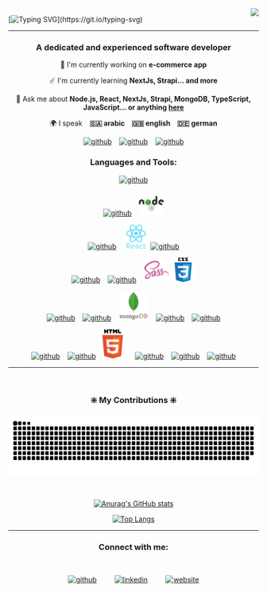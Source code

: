 
  <img align="right" src="https://visitor-badge.laobi.icu/badge?page_id=AbdulSamman.AbdulSamman"/>

[![Typing SVG](https://readme-typing-svg.demolab.com/?font=Righteous&center=true&width=1000&height=100&size=40&lines=Hi+There!+👋️;I'm+Abdulrazak+Samman!)](https://git.io/typing-svg)

<hr/>
<h3 align="center">A dedicated and experienced software developer </h3>

<div align="center">

 🔭️ I'm currently working on **e-commerce app**

 ☄️ I'm currently learning **NextJs, Strapi... and more**

 💬️ Ask me about **Node.js, React, NextJs, Strapi, MongoDB, TypeScript, JavaScript... or anything [here](https://github.com/AbdulSamman/AbdulSamman/issues)**

 🌍️ I speak  &ensp; **🇸🇦️ arabic  &ensp; 🇬🇧️ english  &ensp; 🇩🇪️ german**

</div>

<div align="center" >

[<img src='https://img.shields.io/badge/Gmail-333333?style=for-the-badge&logo=gmail&logoColor=white&labelColor=red' alt='github' height='30' width="130">](mailto:sammanab@outlook.de)
 &ensp;
 [<img src='https://img.shields.io/badge/linkedIn-0077B5?style=for-the-badge&logo=linkedin&logoColor=white' alt='github' height='30' width="130">](https://www.linkedin.com/public-profile/settings?trk=d_flagship3_profile_self_view_public_profile)
 &ensp;
  [<img src='https://img.shields.io/badge/Portfolio-FF5722?style=for-the-badge&logo=todoist&logoColor=white' alt='github' height='30' width="130">](https://portfolioas.vercel.app/)

</div>

<h3 align="center">Languages and Tools:
</h3>


<div align="center">

  <p>

  [<img src='https://static.vecteezy.com/system/resources/previews/027/127/463/original/javascript-logo-javascript-icon-transparent-free-png.png' alt='github' height='60'>](https://developer.mozilla.org/en-US/docs/Web/JavaScript)

  </p>
  <p>

   [<img src='https://cdn-icons-png.flaticon.com/512/919/919832.png' alt='github' height='50'>](https://www.typescriptlang.org/)
   &ensp;
   [<img src='https://raw.githubusercontent.com/devicons/devicon/master/icons/nodejs/nodejs-original-wordmark.svg' alt='github' height='50'>](https://nodejs.org")

  </p>
  <p>

   [<img src='https://uxwing.com/wp-content/themes/uxwing/download/brands-and-social-media/nextjs-icon.png' alt='github' height='50'>](https://nextjs.org)
   &ensp;
   [<img src='https://raw.githubusercontent.com/devicons/devicon/master/icons/react/react-original-wordmark.svg' alt='github' height='50'>](https://reactjs.org/)
   [<img src='https://www.svgrepo.com/show/354521/vitejs.svg' alt='github' height='50'>](https://https://vitejs.dev/)

  </p>
  <p>

  [<img src='https://cdn.worldvectorlogo.com/logos/tailwind-css-1.svg' alt='github' height='50' width="90">](https://tailwindcss.com/)
   &ensp;
   [<img src='https://cdn.iconscout.com/icon/free/png-256/free-bootstrap-6-1175203.png' alt='github' height='50'>](https://getbootstrap.com)
  &ensp;
   [<img src='https://raw.githubusercontent.com/devicons/devicon/master/icons/sass/sass-original.svg' alt='github' height='50'>](https://sass-lang.com)
  [<img src='https://raw.githubusercontent.com/devicons/devicon/master/icons/css3/css3-original-wordmark.svg' alt='github' height='50'>](https://www.w3schools.com/css/)

  </p>
  <p>

  [<img src='https://images.credly.com/images/1c2c86e1-16ce-4e4d-a425-d1ac96bb026d/express.png' alt='github' height='50'>](https://expressjs.com)
  &ensp;
  [<img src='https://upload.wikimedia.org/wikipedia/commons/9/96/Socket-io.svg' alt='github' height='50'>](https://socket.io)
  &ensp;
  [<img src='https://raw.githubusercontent.com/devicons/devicon/master/icons/mongodb/mongodb-original-wordmark.svg' alt='github' height='60'>](https://www.mongodb.com/)
  &ensp;
  [<img src='https://vitest.dev/logo-shadow.svg' alt='github' height='50'>](https://vitest.dev)
  &ensp;
  [<img src='https://i0.wp.com/blog.nashtechglobal.com/wp-content/uploads/2024/01/cypress.png?fit=364%2C364&ssl=1' alt='github' height='50'>](https://www.cypress.io)


 </p>

 [<img src='https://upload.wikimedia.org/wikipedia/commons/thumb/9/97/Netlify_logo_%282%29.svg/1200px-Netlify_logo_%282%29.svg.png' alt='github' height='50' width="80">](https://app.netlify.com)
 &ensp;
 [<img src='https://upload.wikimedia.org/wikipedia/commons/thumb/5/5e/Vercel_logo_black.svg/2560px-Vercel_logo_black.svg.png' alt='github' height='50' width="70">](https://vercel.com)
 [<img src='https://raw.githubusercontent.com/devicons/devicon/master/icons/html5/html5-original-wordmark.svg' alt='github' height='60'>](https://www.w3.org/html/)
 &ensp;
 [<img src='https://assets-global.website-files.com/5f3e2a114c63905e97c3804b/65be792bfca0ab56c8594c5c_Strapi-Logo.png' alt='github' height='50'>](https://strapi.com)
 &ensp;
 [<img src='https://res.cloudinary.com/demo/image/upload/e_shadow:90,x_15,y_15/cloudinary_icon.png' alt='github' height='50'>](https://cloudinary.com)
 &ensp;
 [<img src='https://static-00.iconduck.com/assets.00/hetzner-icon-512x512-k29kzliu.png' alt='github' height='50'>](https://hetzner.com)

 </p>
</div>
<hr>
&ensp;

<div align="center">
<h3>❇️ My Contributions ❇️</h3>
  <img src='https://raw.githubusercontent.com/AbdulSamman/AbdulSamman/output/github-contribution-grid-snake.svg' alt='snake eating my contribution' height='120'/>
</div>

&ensp;
<div align="center">

[![Anurag's GitHub stats](https://github-readme-stats.vercel.app/api?username=AbdulSamman&show_icons=true&theme=blue-green&bg_color=0D1117)]([https://github.com/AbdulSamman/github-readme](https://github.com/AbdulSamman/AbdulSamman))


[![Top Langs](https://github-readme-stats.vercel.app/api/top-langs/?username=AbdulSamman&hide_progress=true&bg_color=0D1117&theme=blue-green)](https://github.com/anuraghazra/github-readme-stats)

</div>

<hr>
<div align="center">
<h3 align="center">Connect with me:</h3>
&ensp;
<p align="center">

[<img src='https://cdn.worldvectorlogo.com/logos/github-icon-2.svg' alt='github' height='40'>](https://github.com/AbdulSamman)
&ensp;&ensp;&ensp;&ensp;
[<img src='https://upload.wikimedia.org/wikipedia/commons/thumb/c/ca/LinkedIn_logo_initials.png/600px-LinkedIn_logo_initials.png' alt='linkedin' height='40'>](https://www.linkedin.com/in/abdulrazak-samman-175b2718b)
&ensp;&ensp;&ensp;&ensp;
[<img src='https://cdn-icons-png.flaticon.com/512/5602/5602732.png' alt='website' height='40'>](https://portfolioas.vercel.app/)

</p>
</div>


